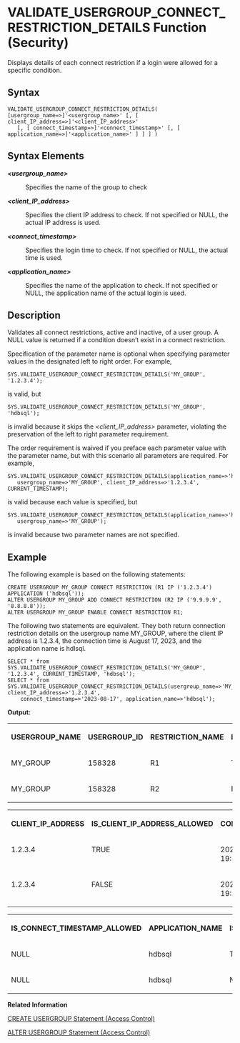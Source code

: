 <!-- loio508e1735f86a4c97a9072627e1e265de -->

# VALIDATE\_USERGROUP\_CONNECT\_RESTRICTION\_DETAILS Function \(Security\)

Displays details of each connect restriction if a login were allowed for a specific condition.



<a name="loio508e1735f86a4c97a9072627e1e265de__section_s1j_djn_lyb"/>

## Syntax

```
VALIDATE_USERGROUP_CONNECT_RESTRICTION_DETAILS( [usergroup_name=>]'<usergroup_name>' [, [ client_IP_address=>]'<client_IP_address>' 
   [, [ connect_timestamp=>]'<connect_timestamp>' [, [ application_name=>]'<application_name>' ] ] ] )
```



<a name="loio508e1735f86a4c97a9072627e1e265de__section_a1w_dkn_lyb"/>

## Syntax Elements


<dl>
<dt><b>

*<usergroup\_name\>*

</b></dt>
<dd>

Specifies the name of the group to check



</dd><dt><b>

*<client\_IP\_address\>*

</b></dt>
<dd>

Specifies the client IP address to check. If not specified or NULL, the actual IP address is used.



</dd><dt><b>

*<connect\_timestamp\>*

</b></dt>
<dd>

Specifies the login time to check. If not specified or NULL, the actual time is used.



</dd><dt><b>

*<application\_name\>*

</b></dt>
<dd>

Specifies the name of the application to check. If not specified or NULL, the application name of the actual login is used.



</dd>
</dl>



<a name="loio508e1735f86a4c97a9072627e1e265de__section_t1j_djn_lyb"/>

## Description

Validates all connect restrictions, active and inactive, of a user group. A NULL value is returned if a condition doesn’t exist in a connect restriction.

Specification of the parameter name is optional when specifying parameter values in the designated left to right order. For example,

```
SYS.VALIDATE_USERGROUP_CONNECT_RESTRICTION_DETAILS('MY_GROUP', '1.2.3.4');
```

is valid, but

```
SYS.VALIDATE_USERGROUP_CONNECT_RESTRICTION_DETAILS('MY_GROUP', 'hdbsql');
```

is invalid because it skips the *<client\_IP\_address\>* parameter, violating the preservation of the left to right parameter requirement.

The order requirement is waived if you preface each parameter value with the parameter name, but with this scenario all parameters are required. For example,

```
SYS.VALIDATE_USERGROUP_CONNECT_RESTRICTION_DETAILS(application_name=>'hdbsql',
   usergroup_name=>'MY_GROUP', client_IP_address=>'1.2.3.4', CURRENT_TIMESTAMP);
```

is valid because each value is specified, but

```
SYS.VALIDATE_USERGROUP_CONNECT_RESTRICTION_DETAILS(application_name=>'hdbsql',
   usergroup_name=>'MY_GROUP');
```

is invalid because two parameter names are not specified.



<a name="loio508e1735f86a4c97a9072627e1e265de__section_n5q_2kn_lyb"/>

## Example

The following example is based on the following statements:

```
CREATE USERGROUP MY_GROUP CONNECT RESTRICTION (R1 IP ('1.2.3.4') APPLICATION ('hdbsql'));
ALTER USERGROUP MY_GROUP ADD CONNECT RESTRICTION (R2 IP ('9.9.9.9', '8.8.8.8'));
ALTER USERGROUP MY_GROUP ENABLE CONNECT RESTRICTION R1;

```

The following two statements are equivalent. They both return connection restriction details on the usergroup name MY\_GROUP, where the client IP address is 1.2.3.4, the connection time is August 17, 2023, and the application name is hdlsql.

```
SELECT * from SYS.VALIDATE_USERGROUP_CONNECT_RESTRICTION_DETAILS('MY_GROUP', '1.2.3.4', CURRENT_TIMESTAMP, 'hdbsql');
SELECT * from SYS.VALIDATE_USERGROUP_CONNECT_RESTRICTION_DETAILS(usergroup_name=>'MY_GROUP', client_IP_address=>'1.2.3.4',
    connect_timestamp=>'2023-08-17', application_name=>'hdbsql');
```

**Output:**


<table>
<tr>
<th valign="top">

USERGROUP\_NAME

</th>
<th valign="top">

USERGROUP\_ID

</th>
<th valign="top">

RESTRICTION\_NAME

</th>
<th valign="top">

IS\_ENABLED

</th>
<th valign="top">

IS\_CONNECT\_ALLOWED

</th>
</tr>
<tr>
<td valign="top">

MY\_GROUP

</td>
<td valign="top">

158328

</td>
<td valign="top">

R1

</td>
<td valign="top">

TRUE

</td>
<td valign="top">

TRUE

</td>
</tr>
<tr>
<td valign="top">

MY\_GROUP

</td>
<td valign="top">

158328

</td>
<td valign="top">

R2

</td>
<td valign="top">

FALSE

</td>
<td valign="top">

TRUE

</td>
</tr>
</table>


<table>
<tr>
<th valign="top">

CLIENT\_IP\_ADDRESS

</th>
<th valign="top">

IS\_CLIENT\_IP\_ADDRESS\_ALLOWED

</th>
<th valign="top">

CONNECT\_TIMESTAMP

</th>
</tr>
<tr>
<td valign="top">

1.2.3.4

</td>
<td valign="top">

TRUE

</td>
<td valign="top">

2023-08-17 19:16:13.751000000

</td>
</tr>
<tr>
<td valign="top">

1.2.3.4

</td>
<td valign="top">

FALSE

</td>
<td valign="top">

2023-08-17 19:16:13.751000000

</td>
</tr>
</table>


<table>
<tr>
<th valign="top">

IS\_CONNECT\_TIMESTAMP\_ALLOWED

</th>
<th valign="top">

APPLICATION\_NAME

</th>
<th valign="top">

IS\_APPLICATION\_NAME\_ALLOWED

</th>
</tr>
<tr>
<td valign="top">

NULL

</td>
<td valign="top">

hdbsql

</td>
<td valign="top">

TRUE

</td>
</tr>
<tr>
<td valign="top">

NULL

</td>
<td valign="top">

hdbsql

</td>
<td valign="top">

NULL

</td>
</tr>
</table>

**Related Information**  


[CREATE USERGROUP Statement \(Access Control\)](../012-SQL-Statements/create-usergroup-statement-access-control-9869125.md "Creates a usergroup.")

[ALTER USERGROUP Statement \(Access Control\)](../012-SQL-Statements/alter-usergroup-statement-access-control-aa94ca8.md "Alters a usergroup.")

